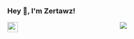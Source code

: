 <h3> Hey 👋, I'm Zertawz!</h3>

<a href="https://www.linkedin.com/in/jean-christophe-burnot-8aa1b5217/">
  <img align="left" width="24px" src="https://cdn.jsdelivr.net/npm/simple-icons@v3/icons/linkedin.svg" />
</a>
<script src="https://tryhackme.com/badge/668522"></script>
<div align=center>
 <img src="guts-berserk-guts.gif" align="center"/>
</div>
